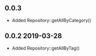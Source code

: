 ## 0.0.3

* Added Repository::getAllByCategory()

## 0.0.2 2019-03-28

* Added Repository::getAllByTag()